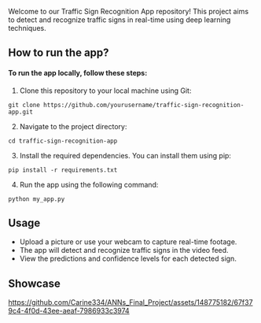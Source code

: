 Welcome to our Traffic Sign Recognition App repository! This project aims to detect and recognize traffic signs in real-time using deep learning techniques.

## How to run the app?
#### To run the app locally, follow these steps:
1. Clone this repository to your local machine using Git:

```
git clone https://github.com/yourusername/traffic-sign-recognition-app.git
```

2. Navigate to the project directory:

```
cd traffic-sign-recognition-app
```

3. Install the required dependencies. You can install them using pip:

```
pip install -r requirements.txt
```

4. Run the app using the following command:

```
python my_app.py
```

## Usage
- Upload a picture or use your webcam to capture real-time footage.
- The app will detect and recognize traffic signs in the video feed.
- View the predictions and confidence levels for each detected sign.

## Showcase

https://github.com/Carine334/ANNs_Final_Project/assets/148775182/67f379c4-4f0d-43ee-aeaf-7986933c3974
